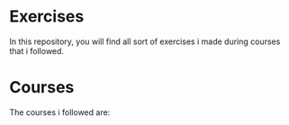 # Exercises
In this repository, you will find all sort of exercises i made during courses that i followed.
# Courses
The courses i followed are:
